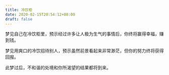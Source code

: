 ```yaml
---
title: 冷饮柜
date: 2020-02-15T20:54:12+08:00
draft: false
---
```


梦见自己在冷饮柜里，预示经过许多让人极为生气的事情后，你终将赢得幸福，赚到钱。

梦见用爽口的冷饮招待别人，预示虽然前景看起来非常渺茫，但你的努力终将获得回报。

此梦过后，不和谐的处境和你所渴望的结果都将到来。

